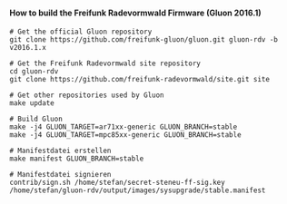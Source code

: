#### How to build the Freifunk Radevormwald Firmware (Gluon 2016.1)
    
    # Get the official Gluon repository
    git clone https://github.com/freifunk-gluon/gluon.git gluon-rdv -b v2016.1.x
    
    # Get the Freifunk Radevormwald site repository
    cd gluon-rdv
    git clone https://github.com/freifunk-radevormwald/site.git site
    
    # Get other repositories used by Gluon
    make update
    
    # Build Gluon
    make -j4 GLUON_TARGET=ar71xx-generic GLUON_BRANCH=stable
    make -j4 GLUON_TARGET=mpc85xx-generic GLUON_BRANCH=stable
    
    # Manifestdatei erstellen
    make manifest GLUON_BRANCH=stable
    
    # Manifestdatei signieren
    contrib/sign.sh /home/stefan/secret-steneu-ff-sig.key /home/stefan/gluon-rdv/output/images/sysupgrade/stable.manifest
    
